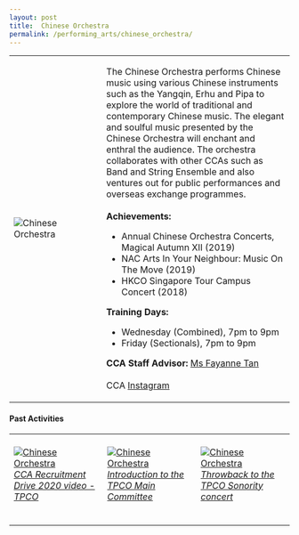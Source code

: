 ```yaml
---
layout: post
title:  Chinese Orchestra
permalink: /performing_arts/chinese_orchestra/
---
```


<div>
<table>
    <tr>
        <td style="width:33%"><image src="{{site.baseurl}}/images/CCA_chinese_orchestra.jpg" style="display:block;margin-left:auto;margin-right:auto;" alt="Chinese Orchestra"></image></td>
        <td>
            <p>
                The Chinese Orchestra performs Chinese music using various Chinese instruments such as the Yangqin, Erhu and Pipa to explore the world of traditional and contemporary Chinese music. The elegant and soulful music presented by the Chinese Orchestra will enchant and enthral the audience. The orchestra collaborates with other CCAs such as Band and String Ensemble and also ventures out for public performances and overseas exchange programmes.<br>
                <br>
                <b>Achievements:</b><br>
                <ul>
                    <li>Annual Chinese Orchestra Concerts, Magical Autumn XII (2019)</li>
                    <li>NAC Arts In Your Neighbour: Music On The Move (2019)</li>
                    <li>HKCO Singapore Tour Campus Concert (2018)</li>
                </ul>
            </p>
            <p>
                <b>Training Days:</b><br>
                <ul>
                    <li>Wednesday (Combined), 7pm to 9pm</li>
                    <li>Friday (Sectionals), 7pm to 9pm</li>
                </ul>
            </p>
            <p>
                <b>CCA Staff Advisor:</b> <a href="mailto:sokpeng@tp.edu.sg">Ms Fayanne Tan</a><br>
                <br>
                CCA <a href="https://www.instagram.com/tpchineseorchestra">Instagram</a>
            </p>
        </td>
    </tr>
</table>
</div>

#### Past Activities

<table>
    <tr>
        <td style="width:33%"><br>
            <a href="https://www.instagram.com/p/CAC5-u1nr_h/">
                <image src="{{site.baseurl}}/images/CCA-CO_IG1.png" style="display:block;margin-left:auto;margin-right:auto;" alt="Chinese Orchestra">
                <h6 style="margin-top:0%">CCA Recruitment Drive 2020 video - TPCO</h6>
                </image>
            </a>
        </td>
        <td style="width:33%"><br>
            <a href="https://www.instagram.com/p/B_eQ56FHyDL/">
                <image src="{{site.baseurl}}/images/CCA-CO_IG2.png" style="display:block;margin-left:auto;margin-right:auto;" alt="Chinese Orchestra">
                <h6 style="margin-top:0%">Introduction to the TPCO Main Committee</h6>
                </image>
            </a>
        </td>
        <td style="width:33%"><br>
            <a href="https://www.instagram.com/p/CANAT5Tn8LJ/">
                <image src="{{site.baseurl}}/images/CCA-CO_IG3.png" style="display:block;margin-left:auto;margin-right:auto;" alt="Chinese Orchestra">
                <h6 style="margin-top:0%">Throwback to the TPCO Sonority concert</h6>    
                </image>
            </a>
        </td>
    </tr>
</table>


